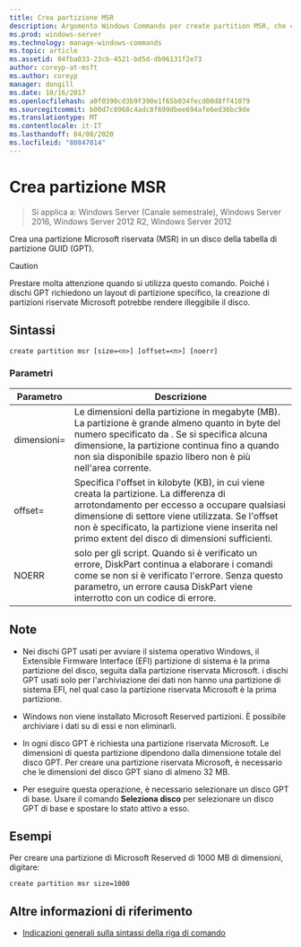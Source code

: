```yaml
---
title: Crea partizione MSR
description: Argomento Windows Commands per create partition MSR, che crea una partizione Microsoft riservata (MSR) in un disco GPT (GUID Partition Table).
ms.prod: windows-server
ms.technology: manage-windows-commands
ms.topic: article
ms.assetid: 04fba033-23cb-4521-bd5d-db96131f2e73
author: coreyp-at-msft
ms.author: coreyp
manager: dongill
ms.date: 10/16/2017
ms.openlocfilehash: a0f0390cd3b9f390e1f65b034fecd00d8ff41079
ms.sourcegitcommit: b00d7c8968c4adc8f699dbee694afe6ed36bc9de
ms.translationtype: MT
ms.contentlocale: it-IT
ms.lasthandoff: 04/08/2020
ms.locfileid: "80847014"
---
```

# <a name="create-partition-msr"></a>Crea partizione MSR

>Si applica a: Windows Server (Canale semestrale), Windows Server 2016, Windows Server 2012 R2, Windows Server 2012

Crea una partizione Microsoft riservata (MSR) in un disco della tabella di partizione GUID (GPT).
  
> [!CAUTION]  
> Prestare molta attenzione quando si utilizza questo comando. Poiché i dischi GPT richiedono un layout di partizione specifico, la creazione di partizioni riservate Microsoft potrebbe rendere illeggibile il disco.
  
## <a name="syntax"></a>Sintassi  
  
```  
create partition msr [size=<n>] [offset=<n>] [noerr]  
```  
  
### <a name="parameters"></a>Parametri  
  
|  Parametro  |                                                                                                                         Descrizione                                                                                                                         |
|-------------|-------------------------------------------------------------------------------------------------------------------------------------------------------------------------------------------------------------------------------------------------------------|
|  dimensioni\=<n>  |               Le dimensioni della partizione in megabyte \(MB\). La partizione è grande almeno quanto in byte del numero specificato da <n>. Se si specifica alcuna dimensione, la partizione continua fino a quando non sia disponibile spazio libero non è più nell'area corrente.               |
| offset\=<n> | Specifica l'offset in kilobyte \(KB\), in cui viene creata la partizione. La differenza di arrotondamento per eccesso a occupare qualsiasi dimensione di settore viene utilizzata. Se l'offset non è specificato, la partizione viene inserita nel primo extent del disco di dimensioni sufficienti. |
|    NOERR    |                            solo per gli script. Quando si è verificato un errore, DiskPart continua a elaborare i comandi come se non si è verificato l'errore. Senza questo parametro, un errore causa DiskPart viene interrotto con un codice di errore.                             |
  
## <a name="remarks"></a>Note  
  
-   Nei dischi GPT usati per avviare il sistema operativo Windows, il Extensible Firmware Interface \(EFI\) partizione di sistema è la prima partizione del disco, seguita dalla partizione riservata Microsoft. i dischi GPT usati solo per l'archiviazione dei dati non hanno una partizione di sistema EFI, nel qual caso la partizione riservata Microsoft è la prima partizione.  
  
-   Windows non viene installato Microsoft Reserved partizioni. È possibile archiviare i dati su di essi e non eliminarli.  
  
-   In ogni disco GPT è richiesta una partizione riservata Microsoft. Le dimensioni di questa partizione dipendono dalla dimensione totale del disco GPT. Per creare una partizione riservata Microsoft, è necessario che le dimensioni del disco GPT siano di almeno 32 MB.  
  
-   Per eseguire questa operazione, è necessario selezionare un disco GPT di base. Usare il comando **Seleziona disco** per selezionare un disco GPT di base e spostare lo stato attivo a esso.  
  
## <a name="examples"></a><a name=BKMK_examples></a>Esempi  
Per creare una partizione di Microsoft Reserved di 1000 MB di dimensioni, digitare:  
  
```  
create partition msr size=1000  
```  
  
## <a name="additional-references"></a>Altre informazioni di riferimento  
- [Indicazioni generali sulla sintassi della riga di comando](command-line-syntax-key.md)  
  

  

